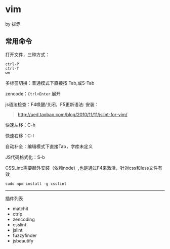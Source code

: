 vim
===

by 拔赤

## 常用命令

打开文件，三种方式：

	ctrl-P
	ctrl-T
	wm

多标签切换：普通模式下直接按 Tab,或S-Tab

zencode：`Ctrl+Enter` 展开

js语法检查：F4唤醒/关闭，F5更新语法: 安装：

> <http://ued.taobao.com/blog/2010/11/11/jslint-for-vim/>

快速左移：C-h

快速右移：C-l

自动补全：编辑模式下直接Tab，字库未定义

JS代码格式化：S-b

CSSLint:需要额外安装（依赖node）,也是通过F4来激活，针对css和less文件有效

	sudo npm install -g csslint

------

插件列表

- matchit
- ctrlp
- zencoding
- csslint
- jslint
- fuzzyfinder
- jsbeautify



